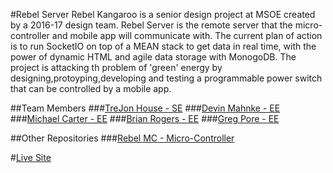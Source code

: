 #Rebel Server
Rebel Kangaroo is a senior design project at MSOE created by a 2016-17 design team.
Rebel Server is the remote server that the micro-controller and mobile app will communicate
with. The current plan of action is to run SocketIO on top of a MEAN stack to get data
in real time, with the power of dynamic HTML and agile data storage with MonogoDB.
The project is attacking th problem of 'green' energy by designing,protoyping,developing
and testing a programmable power switch that can be controlled by a mobile app.

##Team Members
###[TreJon House - SE](houset@msoe.edu)
###[Devin Mahnke - EE](mahnked@msoe.edu)
###[Michael Carter - EE](carterm@msoe.edu)
###[Brian Rogers - EE](rogersba.edu)
###[Greg Pore - EE](poreg@msoe.edu)

##Other Repositories
###[Rebel MC - Micro-Controller](https://github.com/msoeSE/RebelMC)

#[Live Site](ec2-54-214-154-163.us-west-2.compute.amazonaws.com)
